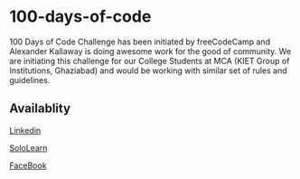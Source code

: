 # 100-days-of-code
100 Days of Code Challenge has been initiated by freeCodeCamp and Alexander Kallaway is doing awesome work for the good of community. We are initiating this challenge for our College Students at MCA (KIET Group of Institutions, Ghaziabad) and would be working with similar set of rules and guidelines.

## Availablity
[Linkedin](https://www.linkedin.com/in/saransh-chauhan-b56560159)

[SoloLearn](https://www.sololearn.com/Profile/8997263)

[FaceBook](  )
